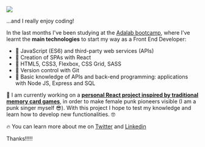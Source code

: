 
<img src="https://i.postimg.cc/kXcyDYNM/githubheader.png"/>

...and I really enjoy coding! 

In the last months I've been studying at the [Adalab bootcamp](https://adalab.es/cursos-desarrollo-web "Adalab's Homepage"), 
where I've learnt the **main technologies** to start my way as a Front End Developer:


- 🌠 JavaScript (ES6) and third-party web services (APIs)
- 🌠 Creation of SPAs with React 
- 🌠 HTML5, CSS3, Flexbox, CSS Grid, SASS
- 🌠 Version control with Git
- 🌠 Basic knowledge of APIs and back-end programming: applications with Node JS, Express and SQL


💜 I am currently working on a [**personal React project inspired by traditional memory card games**](https://github.com/BarbaraMoran/girls-invented-punk), in order to make female punk pioneers visible (I am a punk singer myself 😎).
With this project I hope to test my knowledge and learn how to develop new functionalities. 🤓

🔥 You can learn more about me on [Twitter](https://twitter.com/BarbsMoran) and [Linkedin](https://www.linkedin.com/in/b%C3%A1rbara-m-728b72b0)


Thanks!!!!!
